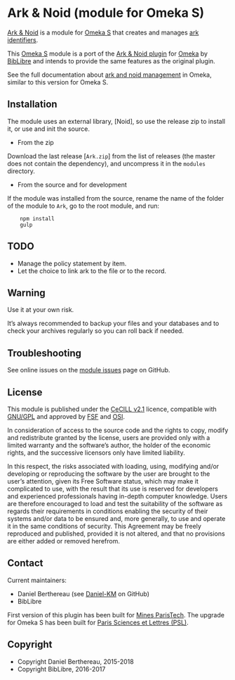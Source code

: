 Ark & Noid (module for Omeka S)
===============================

[Ark & Noid] is a module for [Omeka S] that creates and manages [ark identifiers].

This [Omeka S] module is a port of the [Ark & Noid plugin] for [Omeka] by [BibLibre]
and intends to provide the same features as the original plugin.

See the full documentation about [ark and noid management] in Omeka, similar to
this version for Omeka S.


Installation
------------

The module uses an external library, [Noid], so use the release zip to install
it, or use and init the source.

* From the zip

Download the last release [`Ark.zip`] from the list of releases (the master does
not contain the dependency), and uncompress it in the `modules` directory.

* From the source and for development

If the module was installed from the source, rename the name of the folder of
the module to `Ark`, go to the root module, and run:

```
    npm install
    gulp
```


## TODO

- Manage the policy statement by item.
- Let the choice to link ark to the file or to the record.


Warning
-------

Use it at your own risk.

It’s always recommended to backup your files and your databases and to check
your archives regularly so you can roll back if needed.


Troubleshooting
---------------

See online issues on the [module issues] page on GitHub.


License
-------

This module is published under the [CeCILL v2.1] licence, compatible with
[GNU/GPL] and approved by [FSF] and [OSI].

In consideration of access to the source code and the rights to copy, modify and
redistribute granted by the license, users are provided only with a limited
warranty and the software’s author, the holder of the economic rights, and the
successive licensors only have limited liability.

In this respect, the risks associated with loading, using, modifying and/or
developing or reproducing the software by the user are brought to the user’s
attention, given its Free Software status, which may make it complicated to use,
with the result that its use is reserved for developers and experienced
professionals having in-depth computer knowledge. Users are therefore encouraged
to load and test the suitability of the software as regards their requirements
in conditions enabling the security of their systems and/or data to be ensured
and, more generally, to use and operate it in the same conditions of security.
This Agreement may be freely reproduced and published, provided it is not
altered, and that no provisions are either added or removed herefrom.


Contact
-------

Current maintainers:

* Daniel Berthereau (see [Daniel-KM] on GitHub)
* BibLibre

First version of this plugin has been built for [Mines ParisTech]. The upgrade
for Omeka S has been built for [Paris Sciences et Lettres (PSL)].


Copyright
---------

* Copyright Daniel Berthereau, 2015-2018
* Copyright BibLibre, 2016-2017


[Ark & Noid]: https://github.com/Daniel-KM/Omeka-S-module-Ark
[Omeka S]: https://omeka.org/s
[ark identifiers]: https://n2t.net/e/ark_ids.html
[Ark & Noid plugin]: https://github.com/Daniel-KM/Omeka-plugin-ArkAndNoid
[Omeka]: https://omeka.org/classic
[BibLibre]: https://github.com/biblibre
[ark and noid management]: https://github.com/Daniel-KM/Omeka-plugin-ArkAndNoid
[module issues]: https://github.com/Daniel-KM/Omeka-S-module-CleanUrl/issues
[CeCILL v2.1]: https://www.cecill.info/licences/Licence_CeCILL_V2.1-en.html
[GNU/GPL]: https://www.gnu.org/licenses/gpl-3.0.html
[FSF]: https://www.fsf.org
[OSI]: http://opensource.org
[Mines ParisTech]: https://patrimoine.mines-paristech.fr
[Paris Sciences et Lettres (PSL)]: https://bibnum.explore.univ-psl.fr
[Daniel-KM]: https://github.com/Daniel-KM "Daniel Berthereau"

